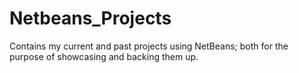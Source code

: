 # Netbeans_Projects
Contains my current and past projects using NetBeans; both for the purpose of showcasing and backing them up.

